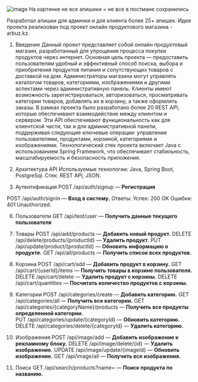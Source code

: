 ![image](https://github.com/user-attachments/assets/9b247555-af04-468d-86c4-1aef0e6623f8)
На картинке не все апишики = не все в постмане сохранились

Разработал апишки для админки и для клиента более 25+ апишек. Идея проекта реализован под проект онлайн продуктового магазина - arbuz.kz. 

1. Введение
  Данный проект представляет собой онлайн продуктовый магазин, разработанный для упрощения процесса покупки продуктов через интернет. Основная цель проекта — предоставить пользователям удобный и эффективный способ поиска, выбора и приобретения продуктов питания и сопутствующих товаров с доставкой на дом.
Администраторы магазина могут управлять каталогом товаров, категориями, изображениями и другими аспектами через административную панель. Клиенты имеют возможность зарегистрироваться, авторизоваться, просматривать категории товаров, добавлять их в корзину, а также оформлять заказы.
В рамках проекта было разработано более 20 REST API, которые обеспечивают взаимодействие между клиентом и сервером. Эти API обеспечивают функциональность как для клиентской части, так и для административной панели, поддерживая следующие ключевые операции: управление пользователями, продуктами, корзиной, категориями и изображениями.
Технологический стек проекта включает Java с использованием Spring Framework, что обеспечивает стабильность, масштабируемость и безопасность приложения.

2. Архитектура API
  Используемые технологии: Java, Spring Boot, PostgreSql.
  Стек: REST API, JSON.

4. Аутентификация
  POST /api/auth/signup — **Регистрация**

  POST /api/auth/signin — **Вход в систему.**
Ответы:
  Успех: 200 OK
  Ошибки: 401 Unauthorized.

6. Пользователи
  GET /api/test/user — **Получить данные текущего пользователя**

8. Товары
  POST /api/add/products — **Добавить новый продукт.**
  DELETE /api/delete/products/{productId} — **Удалить продукт.**
  PUT /api/update/product/{productId} — **Обновить информацию о продукте.**
  GET /api/all/products — **Получить список всех продуктов.**

10. Корзина
  POST /api/cart/add — **Добавить продукт в корзину.**
  GET /api/cart/{userId}/items — **Получить товары в корзине пользователя.**
  DELETE /api/cart/delete — **Удалить продукт с корзины.**
  DELETE /api/cart/quantities — **Посчитать количество продуктов с корзины.**

12. Категории
  POST /api/categories/create — **Добавить категорию.**
  GET /api/categories/all — **Получить все категории.**
  GET /api/categories/{categoryName}/products — **Получить все продукты определенной категории.**  
  PUT /api/categories/update/{categoryId} — **Обновить категорию.**
  DELETE /api/categories/delete/{categoryId} — **Удалить категорию.**

14. Изображения
  POST /api/image/add — **Добавить изображение к рекламному блоку.**
  DELETE /api/image/delete/{id} — **Удалить изображение.**
  UPDATE /api/image/update/{imageId} — **Обновить изображение.**
  GET /api/image/all — **Получить все изображения.**

16. Поиск
  GET /api/search/products?name= — **Поиск продукта по названию.**

